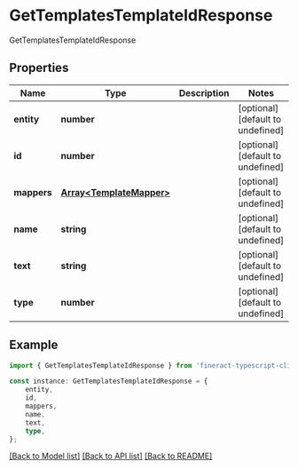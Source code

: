 # GetTemplatesTemplateIdResponse

GetTemplatesTemplateIdResponse

## Properties

Name | Type | Description | Notes
------------ | ------------- | ------------- | -------------
**entity** | **number** |  | [optional] [default to undefined]
**id** | **number** |  | [optional] [default to undefined]
**mappers** | [**Array&lt;TemplateMapper&gt;**](TemplateMapper.md) |  | [optional] [default to undefined]
**name** | **string** |  | [optional] [default to undefined]
**text** | **string** |  | [optional] [default to undefined]
**type** | **number** |  | [optional] [default to undefined]

## Example

```typescript
import { GetTemplatesTemplateIdResponse } from 'fineract-typescript-client';

const instance: GetTemplatesTemplateIdResponse = {
    entity,
    id,
    mappers,
    name,
    text,
    type,
};
```

[[Back to Model list]](../README.md#documentation-for-models) [[Back to API list]](../README.md#documentation-for-api-endpoints) [[Back to README]](../README.md)

